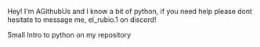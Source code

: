 Hey! I'm AGithubUs and I know a bit of python, if you need help please dont hesitate to message me, el_rubio.1 on discord!

Small Intro to python on my repository
